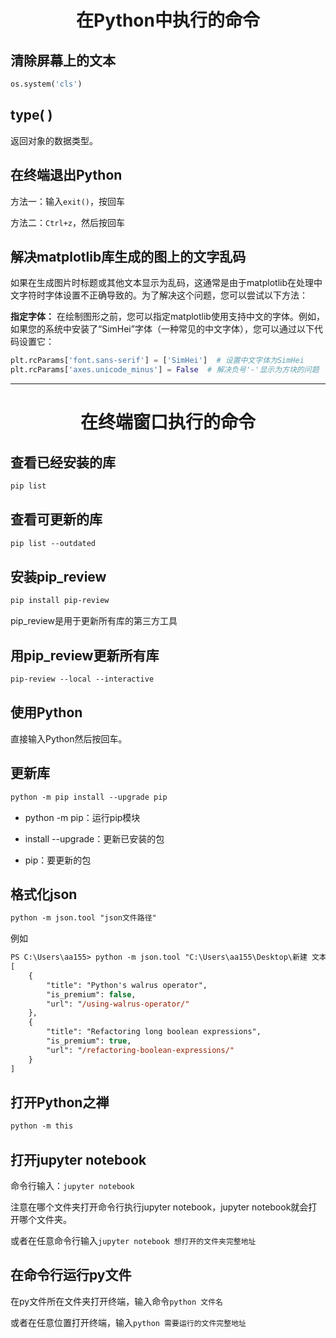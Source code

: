 <h1 align="center">在Python中执行的命令</h1>

## 清除屏幕上的文本
```python
os.system('cls')
```
## type( )

返回对象的数据类型。

## 在终端退出Python

方法一：输入`exit()`，按回车

方法二：`Ctrl+z`，然后按回车

## 解决matplotlib库生成的图上的文字乱码

如果在生成图片时标题或其他文本显示为乱码，这通常是由于matplotlib在处理中文字符时字体设置不正确导致的。为了解决这个问题，您可以尝试以下方法：

<b>指定字体：</b>
在绘制图形之前，您可以指定matplotlib使用支持中文的字体。例如，如果您的系统中安装了“SimHei”字体（一种常见的中文字体），您可以通过以下代码设置它：
```python
plt.rcParams['font.sans-serif'] = ['SimHei']  # 设置中文字体为SimHei  
plt.rcParams['axes.unicode_minus'] = False  # 解决负号'-'显示为方块的问题
```




<hr>





<h1 align="center">在终端窗口执行的命令</h1>

## 查看已经安装的库 
```ps
pip list
```
## 查看可更新的库
```ps
pip list --outdated
```
## 安装pip_review
```ps
pip install pip-review
```
pip_review是用于更新所有库的第三方工具

## 用pip_review更新所有库
```ps
pip-review --local --interactive
```
## 使用Python

直接输入Python然后按回车。

## 更新库
```ps
python -m pip install --upgrade pip
```
- python -m pip：运行pip模块

- install --upgrade：更新已安装的包

- pip：要更新的包

## 格式化json
```ps
python -m json.tool "json文件路径"
```
例如
```ps
PS C:\Users\aa155> python -m json.tool "C:\Users\aa155\Desktop\新建 文本文档.json"
[
    {
        "title": "Python's walrus operator",
        "is_premium": false,
        "url": "/using-walrus-operator/"
    },
    {
        "title": "Refactoring long boolean expressions",
        "is_premium": true,
        "url": "/refactoring-boolean-expressions/"
    }
]
```
## 打开Python之禅
```ps
python -m this
```
## 打开jupyter notebook

命令行输入：`jupyter notebook`

注意在哪个文件夹打开命令行执行jupyter notebook，jupyter notebook就会打开哪个文件夹。

或者在任意命令行输入`jupyter notebook 想打开的文件夹完整地址`

## 在命令行运行py文件

在py文件所在文件夹打开终端，输入命令`python 文件名`

或者在任意位置打开终端，输入`python 需要运行的文件完整地址`